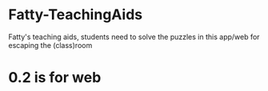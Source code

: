# Fatty-TeachingAids
Fatty's teaching aids, students need to solve the puzzles in this app/web for escaping the (class)room

# 0.2 is for web
